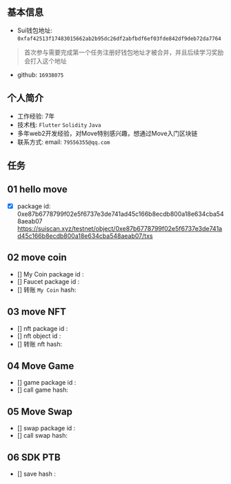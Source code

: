 ## 基本信息
- Sui钱包地址: `0xfaf42513f17483015662ab2b95dc26df2abfbdf6ef03fde842df9deb72da7764`
> 首次参与需要完成第一个任务注册好钱包地址才被合并，并且后续学习奖励会打入这个地址
- github: `16938075`

## 个人简介
- 工作经验: 7年
- 技术栈: `Flutter` `Solidity` `Java`
- 多年web2开发经验，对Move特别感兴趣，想通过Move入门区块链
- 联系方式: email: `79556355@qq.com` 

## 任务

##   01 hello move  
- [x] package id: 0xe87b6778799f02e5f6737e3de741ad45c166b8ecdb800a18e634cba548aeab07
https://suiscan.xyz/testnet/object/0xe87b6778799f02e5f6737e3de741ad45c166b8ecdb800a18e634cba548aeab07/txs

##   02 move coin
- [] My Coin package id : 
- [] Faucet package id : 
- [] 转账 `My Coin` hash:

##   03 move NFT
- [] nft package id :
- [] nft object id : 
- [] 转账 nft  hash:

##   04 Move Game
- [] game package id :
- [] call game hash:

##   05 Move Swap
- [] swap package id :
- [] call swap hash:

##   06 SDK PTB
- [] save hash :
